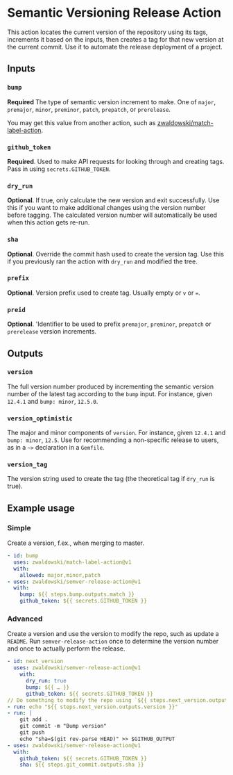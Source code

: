 # Semantic Versioning Release Action

This action locates the current version of the repository using its tags, increments it based on the inputs, then creates a tag for that new version at the current commit. Use it to automate the release deployment of a project.

## Inputs

### `bump`

**Required** The type of semantic version increment to make. One of `major`, `premajor`, `minor`, `preminor`, `patch`, `prepatch`, or `prerelease`.

You may get this value from another action, such as [zwaldowski/match-label-action](https://github.com/zwaldowski/match-label-action).

### `github_token`

**Required**. Used to make API requests for looking through and creating tags. Pass in using `secrets.GITHUB_TOKEN`.

### `dry_run`

**Optional**. If true, only calculate the new version and exit successfully. Use this if you want to make additional changes using the version number before tagging. The calculated version number will automatically be used when this action gets re-run.

### `sha`

**Optional**. Override the commit hash used to create the version tag. Use this if you previously ran the action with `dry_run` and modified the tree.

### `prefix`

**Optional**. Version prefix used to create tag. Usually empty or `v` or `=`.

### `preid`

**Optional**. 'Identifier to be used to prefix `premajor`, `preminor`, `prepatch` or `prerelease` version increments.

## Outputs

### `version`

The full version number produced by incrementing the semantic version number of the latest tag according to the `bump` input. For instance, given `12.4.1` and `bump: minor`, `12.5.0`.

### `version_optimistic`

The major and minor components of `version`. For instance, given `12.4.1` and `bump: minor`, `12.5`. Use for recommending a non-specific release to users, as in a `~>` declaration in a `Gemfile`.

### `version_tag`

The version string used to create the tag (the theoretical tag if `dry_run` is true).

## Example usage

### Simple

Create a version, f.ex., when merging to master.

```yaml
- id: bump
  uses: zwaldowski/match-label-action@v1
  with:
    allowed: major,minor,patch
- uses: zwaldowski/semver-release-action@v1
  with:
    bump: ${{ steps.bump.outputs.match }}
    github_token: ${{ secrets.GITHUB_TOKEN }}
```

### Advanced

Create a version and use the version to modify the repo, such as update a `README`. Run `semver-release-action` once to determine the version number and once to actually perform the release.

```yaml
- id: next_version
  uses: zwaldowski/semver-release-action@v1
    with:
      dry_run: true
      bump: ${{ … }}
      github_token: ${{ secrets.GITHUB_TOKEN }}
// Do something to modify the repo using `${{ steps.next_version.outputs.version }}`.
- run: echo "${{ steps.next_version.outputs.version }}"
- run: |
    git add .
    git commit -m "Bump version"
    git push
    echo "sha=$(git rev-parse HEAD)" >> $GITHUB_OUTPUT
- uses: zwaldowski/semver-release-action@v1
  with:
    github_token: ${{ secrets.GITHUB_TOKEN }}
    sha: ${{ steps.git_commit.outputs.sha }}
```
